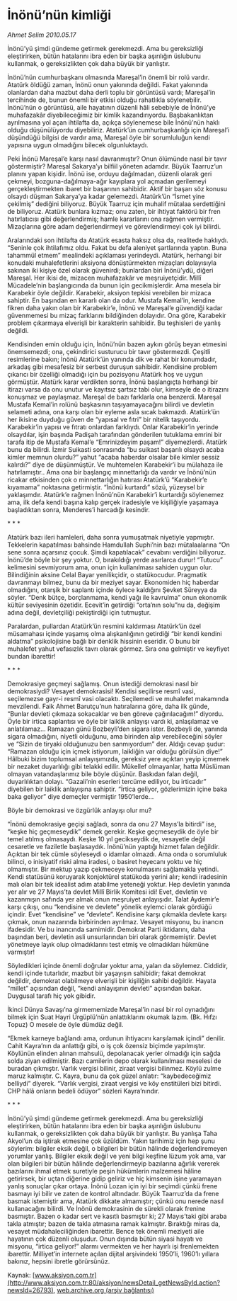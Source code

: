 # İnönü’nün kimliği

*Ahmet Selim 2010.05.17*

<font class="agenda2NewsSpot">
 İnönü’yü şimdi gündeme getirmek gerekmezdi. Ama bu gereksizliği eleştirirken, bütün hatalarını ibra eden bir başka aşırılığın üslubunu kullanmak, o gereksizlikten çok daha büyük bir yanlıştır.
</font>
<font class="newsDetail">
 <p class="MsoNormal">
  İnönü’nün cumhurbaşkanı olmasında Mareşal’in önemli bir rolü vardır. Atatürk öldüğü zaman, İnönü onun yakınında değildi. Fakat yakınında olanlardan daha mazbut daha derli toplu bir görüntüsü vardı; Mareşal’in tercihinde de, bunun önemli bir etkisi olduğu rahatlıkla söylenebilir. İnönü’nün o görüntüsü, aile hayatının düzenli hâli sebebiyle de İnönü’ye muhafazakâr diyebileceğimiz bir kimlik kazandırıyordu. Başbakanlıktan ayrılmasına yol açan ihtilafta da, açıkça söylenemese bile İnönü’nün haklı olduğu düşünülüyordu diyebiliriz. Atatürk’ün cumhurbaşkanlığı için Mareşal’i düşündüğü bilgisi de vardır ama, Mareşal öyle bir sorumluluğun kendi yapısına uygun olmadığını bilecek olgunluktaydı.
 </p>
 <p class="MsoNormal">
  Peki İnönü Mareşal’e karşı nasıl davranmıştır? Onun ölümünde nasıl bir tavır göstermiştir? Mareşal Sakarya’yı bilfiil yöneten adamdır. Büyük Taarruz’un planını yapan kişidir. İnönü ise, orduyu dağılmadan, düzenli olarak geri çekmeyi, bozguna-dağılmaya-ağır kayıplara yol açmadan gerilemeyi gerçekleştirmekten ibaret bir başarının sahibidir. Aktif bir başarı söz konusu olsaydı düşman Sakarya’ya kadar gelemezdi. Atatürk’ün “İsmet yine çekilmiş” dediğini biliyoruz. Büyük Taarruz için muhalif mütalaa serdettiğini de biliyoruz. Atatürk bunlara kızmaz; onu zaten, bir ihtiyat faktörü bir fren hatırlatıcısı gibi değerlendirmiş; hamle kararlarını ona rağmen vermiştir. Mizaçlarına göre adam değerlendirmeyi ve görevlendirmeyi çok iyi bilirdi.
 </p>
 <p class="MsoNormal">
  Aralarındaki son ihtilafta da Atatürk esasta haksız olsa da, realitede haklıydı. “Seninle çok ihtilafımız oldu. Fakat bu defa aleniyet şartlarında yaptın. Buna tahammül etmem” mealindeki açıklaması yerindeydi. Atatürk, herhangi bir konudaki muhalefetlerini aksiyona dönüştürmekten mizaçları dolayısıyla sakınan iki kişiye özel olarak güvenirdi; bunlardan biri İnönü’ydü, diğeri Mareşal. Her ikisi de, mizacen muhafazakâr ve meşruiyetçidir. Millî Mücadele’nin başlangıcında da bunun için gecikmişlerdir. Ama mesela bir Karabekir öyle değildir. Karabekir, aksiyon tepkisi verebilen bir mizaca sahiptir. En başından en kararlı olan da odur. Mustafa Kemal’in, kendine fikren daha yakın olan bir Karabekir’e, İnönü ve Mareşal’e güvendiği kadar güvenmemesi bu mizaç farklarını bildiğinden dolayıdır. Ona göre, Karabekir problem çıkarmaya elverişli bir karakterin sahibidir. Bu teşhisleri de yanlış değildi.
 </p>
 <p class="MsoNormal">
  Kendisinden emin olduğu için, İnönü’nün bazen aykırı görüş beyan etmesini önemsemezdi; ona, çekindirici susturucu bir tavır göstermezdi. Çeşitli resimlerine bakın; İnönü Atatürk’ün yanında dik ve rahat bir konumdadır, arkadaş gibi mesafesiz bir serbest duruşun sahibidir. Kendisine problem çıkarıcı bir özelliği olmadığı için bu pozisyonu Atatürk hoş ve uygun görmüştür. Atatürk karar verdikten sonra, İnönü başlangıçta herhangi bir itirazı varsa da onu unutur ve kayıtsız şartsız tabi olur, kimseyle de o itirazını konuşmaz ve paylaşmaz. Mareşal de bazı farklarla ona benzerdi. Mareşal Mustafa Kemal’in rolünü başkasının taşıyamayacağını
  <span>
  </span>
  bilirdi ve devletin selameti adına, ona karşı olan bir eyleme asla sıcak bakmazdı. Atatürk’ün her ikisine duyduğu güven de
  <span>
  </span>
  “yapısal ve fıtri”
  <span>
  </span>
  bir nitelik taşıyordu. Karabekir’in
  <span>
  </span>
  yapısı ve fıtratı onlardan farklıydı. Onlar Karabekir’in yerinde olsaydılar, işin başında Padişah tarafından gönderilen tutuklama emrini bir tarafa itip de
  <span>
  </span>
  Mustafa Kemal’e “Emrinizdeyim paşam!” diyemezlerdi. Atatürk bunu da bilirdi. İzmir Suikasti sonrasında “bu suikast başarılı olsaydı acaba kimler memnun
  <span>
  </span>
  olurdu?” yahut “acaba haberdar
  <span>
  </span>
  olsalar
  <span>
  </span>
  bile kimler sessiz kalırdı?” diye de düşünmüştür. Ve muhtemelen Karabekir’i bu mülahaza ile hatırlamıştır.. Ama ona bir başlangıç minnettarlığı da vardır ve İnönü’nün ricakar etkisinden çok o minnettarlığın hatırası Atatürk’ü “Karabekir’e kıyamama” noktasına getirmiştir. “İnönü kurtardı” sözü, yüzeysel bir yaklaşımdır. Atatürk’e rağmen İnönü’nün Karabekir’i kurtardığı söylenemez ama, ilk defa kendi başına kalıp gerçek iradesiyle ve kişiliğiyle yaşamaya başladıktan sonra, Menderes’i harcadığı kesindir.
 </p>
 <p class="MsoNormal">
  * * *
 </p>
 <p class="MsoNormal">
  Atatürk bazı ileri hamleleri, daha sonra yumuşatmak niyetiyle yapmıştır. Tekkelerin kapatılması bahsinde Hamdullah
  <span>
  </span>
  Suphi’nin bazı mütalaalarına “On sene sonra açarsınız çocuk. Şimdi kapatılacak” cevabını verdiğini biliyoruz. İnönü’de böyle bir şey yoktur. O, bırakıldığı yerde asırlarca durur! “Tutucu” kelimesini sevmiyorum ama, onun için kullanılması sahiden uygun olur. Bilindiğinin aksine Celal Bayar yenilikçidir, o statükocudur. Pragmatik davranmayı bilmez, bunu da bir meziyet sayar. Ekonomiden hiç haberdar olmadığını, otarşik bir saplantı içinde öylece kaldığını Şevket Süreyya da söyler. “Denk bütçe, borçlanmama, kendi yağı ile kavrulma” onun ekonomik kültür seviyesinin özetidir. Ecevit’in getirdiği “orta’nın solu”nu da, değişim adına değil, devletçiliği pekiştirdiği için tutmuştur.
 </p>
 <p class="MsoNormal">
  Paralardan, pullardan Atatürk’ün resmini kaldırması Atatürk’ün özel müsamahası içinde yaşamış olma alışkanlığının getirdiği “bir kendi kendini aldatma” psikolojisine bağlı bir denklik hissinin eseridir. O bunu bir muhalefet yahut vefasızlık tavrı olarak görmez. Sıra ona gelmiştir ve keyfiyet bundan ibarettir!
 </p>
 <p class="MsoNormal">
  * * *
 </p>
 <p class="MsoNormal">
  Demokrasiye geçmeyi sağlamış. Onun istediği demokrasi nasıl bir demokrasiydi? Vesayet demokrasisi! Kendisi seçilirse resmî vasi, seçilemezse gayr-i resmî vasi olacaktı. Seçilemedi ve muhalefet makamında mevzilendi. Faik Ahmet Barutçu’nun hatıralarına göre, daha ilk günde, “Bunlar devleti çıkmaza sokacaklar ve ben göreve çağırılacağım!” diyordu. Öyle bir irtica saplantısı ve öyle bir laiklik anlayışı vardı ki, anlaşılamaz ve anlatılamaz… Ramazan günü Bozbeyli’den sigara ister. Bozbeyli de, yanında sigara olmadığını, niyetli olduğunu, ama birinden alıp verebileceğini söyler ve “Sizin de tiryaki olduğunuzu ben sanmıyordum” der. Aldığı cevap şudur: “Ramazan olduğu için içmek istiyorum, laikliğin var olduğu görülsün diye!” Hâlbuki bizim toplumsal anlayışımızda, gereksiz yere açıktan yeyip içmemek bir nezaket duyarlılığı gibi telakki edilir. Mükellef olmayanlar, hatta Müslüman olmayan vatandaşlarımız bile böyle düşünür. Baskıdan falan değil, duyarlılıktan dolayı. “Gazali’nin eserleri tercüme ediliyor, bu irticadır” diyebilen bir laiklik anlayışına sahiptir. “İrtica geliyor, gözlerimizin içine baka baka geliyor” diye demeçler vermiştir 1950’lerde…
 </p>
 <p class="MsoNormal">
  Böyle bir demokrasi ve özgürlük anlayışı olur mu?
 </p>
 <p class="MsoNormal">
  “İnönü demokrasiye geçişi sağladı, sonra da onu 27 Mayıs’la bitirdi” ise, “keşke hiç geçmeseydik” demek gerekir. Keşke geçmeseydik de öyle bir temel atılmış olmasaydı. Keşke 10 yıl gecikseydik de, vesayetle değil cesaretle ve faziletle başlasaydık. İnönü’nün yaptığı hizmet falan değildir. Açıktan bir tek cümle söyleseydi o idamlar olmazdı. Ama onda o sorumluluk bilinci, o inisiyatif riski alma iradesi, o basiret heyecanı yoktu ve hiç olmamıştır. Bir mektup yazıp çekmeceye konulmasını sağlamakla yetindi. Kendi statüsünü koruyarak konjoktürel statükoda yerini alır; kendi iradesinin malı olan bir tek idealist adım atabilme yeteneği yoktur. Hep devletin yanında yer alır ve 27 Mayıs’ta devlet Millî Birlik Komitesi idi! Evet, devletin ve kazanmışın safında yer almak onun meşruiyet anlayışıdır. Talat Aydemir’e karşı çıkışı, onu “kendisine ve devlete” yönelik eylemci olarak gördüğü içindir. Evet “kendisine” ve “devlete”. Kendisine karşı çıkmakla devlete karşı çıkmak, onun nazarında birbirinden ayrılmaz. Vesayet misyonu, bu inancın ifadesidir. Ve bu inancında samimidir. Demokrat Parti iktidarını, daha başından beri, devletin asli unsurlarından biri olarak görmemiştir. Devlet yönetmeye layık olup olmadıklarını test etmiş ve olmadıkları hükmüne varmıştır!
 </p>
 <p class="MsoNormal">
  Söyledikleri içinde önemli doğrular yoktur ama, yalan da söylemez. Ciddidir, kendi içinde tutarlıdır, mazbut bir yaşayışın sahibidir; fakat demokrat değildir, demokrat olabilmeye elverişli bir kişiliğin sahibi değildir. Hayata “millet” açısından değil, “kendi anlayışının devleti” açısından bakar. Duygusal tarafı hiç yok gibidir.
 </p>
 <p class="MsoNormal">
  İkinci Dünya Savaşı’na girmememizde Mareşal’in nasıl bir rol oynadığını bilmek için Suat Hayri Ürgüplü’nün anlattıklarını okumak lazım. (Bk. Hıfzı Topuz) O mesele de öyle dümdüz değil.
 </p>
 <p class="MsoNormal">
  “Ekmek karneye bağlandı ama, ordunun ihtiyacını karşılamak içindi” denilir. Cahit Kayra’nın da anlattığı gibi, o iş çok özensiz biçimde yapılmıştır. Köylünün elinden alınan mahsulü, depolanacak yerler olmadığı için sağda solda ziyan edilmiştir. Bazı camilerin depo olarak kullanılması meselesi de buradan çıkmıştır. Varlık vergisi bilinir, ziraat vergisi bilinmez. Köylü zulme maruz kalmıştır. C. Kayra, bunu da çok güzel anlatır: “kaybedeceğimiz belliydi” diyerek. “Varlık vergisi, ziraat vergisi ve köy enstitüleri bizi bitirdi. CHP hâlâ onların bedeli ödüyor” sözleri Kayra’nındır.
 </p>
 <p class="MsoNormal">
  * * *
 </p>
 <p class="MsoNormal">
  İnönü’yü şimdi gündeme getirmek gerekmezdi. Ama bu gereksizliği eleştirirken, bütün hatalarını ibra eden bir başka aşırılığın üslubunu kullanmak, o gereksizlikten çok daha büyük bir yanlıştır. Bu yanlışa Taha Akyol’un da iştirak etmesine çok üzüldüm. Yakın tarihimiz için hep şunu söylerim: bilgiler eksik değil, o bilgileri bir bütün hâlinde değerlendiremeyen yorumlar yanlış. Bilgiler eksik değil ve yeni bilgi keşfine lüzum yok ama, var olan bilgileri bir bütün hâlinde değerlendirmeyip bazılarına ağırlık vererek bazılarını ihmal etmek suretiyle peşin hükümlerin malzemesi hâline getirirsek, bir uçtan diğerine gidip geliriz ve hiç kimsenin işine yaramayan yanlış sonuçlar çıkar ortaya. İnönü Lozan için iyi bir seçimdi çünkü frene basmayı iyi bilir ve zaten de kontrol altındadır. Büyük Taarruz’da da frene basmak istemiştir ama, Atatürk dikkate almamıştır; çünkü onu nerede nasıl kullanacağını bilirdi. Ve İnönü demokrasinin de sürekli olarak frenine basmıştır. Bazen o kadar sert ve kasıtlı basmıştır ki; 27 Mayıs’taki gibi araba takla atmıştır; bazen de takla atmasına ramak kalmıştır. Bıraktığı miras da, vesayet müdahaleciliğinden ibarettir. Bence tek önemli meziyeti aile hayatının çok düzenli oluşudur. Onun dışında bütün siyasi hayatı ve misyonu, “irtica geliyor!” alarmı vermekten ve her hayırlı işi frenlemekten ibarettir. Milliyet’in internete açılan dijital arşivindeki 1950’li, 1960’lı yıllara bakınız, hepsini ibretle görürsünüz.
 </p>
</font>

Kaynak: [www.aksiyon.com.tr](http://www.aksiyon.com.tr:80/aksiyon/newsDetail_getNewsById.action?newsId=26793), [web.archive.org (arşiv bağlantısı)](http://web.archive.org/web/20100526171619/http://www.aksiyon.com.tr:80/aksiyon/newsDetail_getNewsById.action?newsId=26793)
